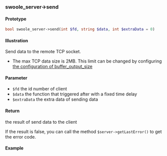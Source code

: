 ### swoole_server->send

#### Prototype

```php
bool swoole_server->send(int $fd, string $data, int $extraData = 0)
```

#### Illustration

Send data to the remote TCP socket.

* The max TCP data size is 2MB. This limit can be changed by configuring [the configuration of buffer_output_size](/modules/swoole-server/configuration/buffer_output_size.md)

#### Parameter

* `$fd`	the id number of client
* `$data` the function that triggered after with a fixed time delay
* `$extraData` the extra data of sending data 

#### Return

the result of send data to the client

If the result is false, you can call the method `$server->getLastError()` to get the error code.

#### Example
